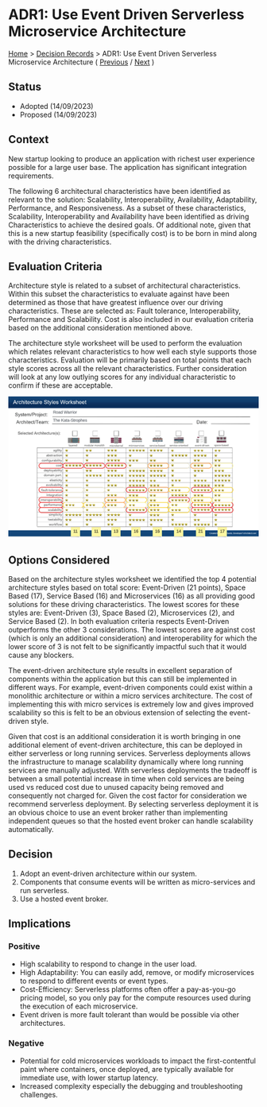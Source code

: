 # ADR1: Use Event Driven Serverless Microservice Architecture

[Home](../README.md) > [Decision Records](../README.md#decision-records) > ADR1: Use Event Driven Serverless Microservice Architecture ( [Previous](../3-solution-design/4-security.md) / [Next](./adr2-use-an-existing-email-processing-service.md) )

## Status

* Adopted (14/09/2023)
* Proposed (14/09/2023)

## Context

New startup looking to produce an application with richest user experience possible for a large user base. The application has significant integration requirements.

The following 6 architectural characteristics have been identified as relevant to the solution: Scalability, Interoperability, Availability, Adaptability, Performance, and Responsiveness. As a subset of these characteristics, Scalability, Interoperability and Availability have been identified as driving Characteristics to achieve the desired goals. Of additional note, given that this is a new startup feasibility (specifically cost) is to be born in mind along with the driving characteristics.

## Evaluation Criteria

Architecture style is related to a subset of architectural characteristics. Within this subset the characteristics to evaluate against have been determined as those that have greatest influence over our driving characteristics. These are selected as: Fault tolerance, Interoperability, Performance and Scalability. Cost is also included in our evaluation criteria based on the additional consideration mentioned above.

The architecture style worksheet will be used to perform the evaluation which relates relevant characteristics to how well each style supports those characteristics. Evaluation will be primarily based on total points that each style scores across all the relevant characteristics. Further consideration will look at any low outlying scores for any individual characteristic to confirm if these are acceptable.

![Architecture styles shown on a worksheet, ranked to show event-driven, space-based, service-based and microservices as the top options.](../assets/architecture-styles-worksheet.png)

## Options Considered

Based on the architecture styles worksheet we identified the top 4 potential architecture styles based on total score: Event-Driven (21 points), Space Based (17), Service Based (16) and Microservices (16) as all providing good solutions for these driving characteristics. The lowest scores for these styles are: Event-Driven (3), Space Based (2), Microservices (2), and Service Based (2). In both evaluation criteria respects Event-Driven outperforms the other 3 considerations. The lowest scores are against cost (which is only an additional consideration) and interoperability for which the lower score of 3 is not felt to be significantly impactful such that it would cause any blockers.

The event-driven architecture style results in excellent separation of components within the application but this can still be implemented in different ways. For example, event-driven components could exist within a monolithic architecture or within a micro services architecture. The cost of implementing this with micro services is extremely low and gives improved scalability so this is felt to be an obvious extension of selecting the event-driven style.

Given that cost is an additional consideration it is worth bringing in one additional element of event-driven architecture, this can be deployed in either serverless or long running services. Serverless deployments allows the infrastructure to manage scalability dynamically where long running services are manually adjusted. With serverless deployments the tradeoff is between a small potential increase in time when cold services are being used vs reduced cost due to unused capacity being removed and consequently not charged for. Given the cost factor for consideration we recommend serverless deployment. By selecting serverless deployment it is an obvious choice to use an event broker rather than implementing independent queues so that the hosted event broker can handle scalability automatically.

## Decision

1. Adopt an event-driven architecture within our system.
1. Components that consume events will be written as micro-services and run serverless.
1. Use a hosted event broker.

## Implications

### Positive

* High scalability to respond to change in the user load.
* High Adaptability: You can easily add, remove, or modify microservices to respond to different events or event types.
* Cost-Efficiency: Serverless platforms often offer a pay-as-you-go pricing model, so you only pay for the compute resources used during the execution of each microservice.
* Event driven is more fault tolerant than would be possible via other architectures.

### Negative

* Potential for cold microservices workloads to impact the first-contentful paint where containers, once deployed, are typically available for immediate use, with lower startup latency.
* Increased complexity especially the debugging and troubleshooting challenges.
